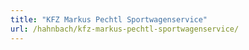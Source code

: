```yaml
---
title: "KFZ Markus Pechtl Sportwagenservice"
url: /hahnbach/kfz-markus-pechtl-sportwagenservice/
---
```

